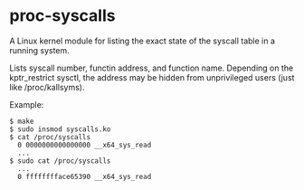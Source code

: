 # proc-syscalls
A Linux kernel module for listing the exact state of the syscall table in a running system.

Lists syscall number, functin address, and function name. Depending on the kptr_restrict sysctl, the address may be hidden from unprivileged users (just like /proc/kallsyms).

Example:

```
$ make
$ sudo insmod syscalls.ko
$ cat /proc/syscalls
  0 0000000000000000 __x64_sys_read
  ...
$ sudo cat /proc/syscalls
  ...
  0 fffffffface65390 __x64_sys_read
```
